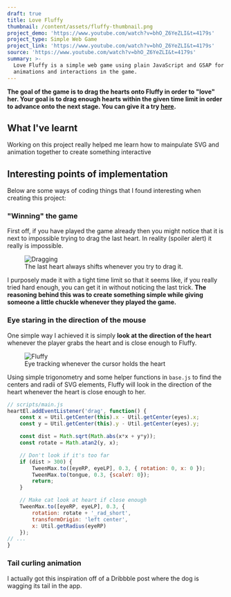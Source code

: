 ```yaml
---
draft: true
title: Love Fluffy
thumbnail: /content/assets/fluffy-thumbnail.png
project_demo: 'https://www.youtube.com/watch?v=bhO_Z6YeZLI&t=4179s'
project_type: Simple Web Game
project_link: 'https://www.youtube.com/watch?v=bhO_Z6YeZLI&t=4179s'
source: 'https://www.youtube.com/watch?v=bhO_Z6YeZLI&t=4179s'
summary: >-
  Love Fluffy is a simple web game using plain JavaScript and GSAP for the
  animations and interactions in the game.
---
```

**The goal of the game is to drag the hearts onto Fluffy in order to "love" her. Your goal is to drag enough hearts within the given time limit in order to advance onto the next stage. You can give it a try [here](https://github.com/jayyeung/love-fluffy).**

## What I've learnt

Working on this project really helped me learn how to mainpulate SVG and animation together to create something interactive 

## Interesting points of implementation

Below are some ways of coding things that I found interesting when creating this project:

### "Winning" the game

First off, if you have played the game already then you might notice that it is next to impossible trying to drag the last heart. In reality (spoiler alert) it really is impossible. 




  <figure>
    <img src=/content/assets/fluffy-drag-trick.gif alt=Dragging Heart/>
    <figcaption>The last heart always shifts whenever you try to drag it.</figcaption>
  </figure>




I purposely made it with a tight time limit so that it seems like, if you really tried hard enough, you can get it in without noticing the last trick. **The reasoning behind this was to create something simple while giving someone a little chuckle whenever they played the game.**

### Eye staring in the direction of the mouse

One simple way I achieved it is simply **look at the direction of the heart** whenever the player grabs the heart and is close enough to Fluffy. 

  <figure>
    <img src=/content/assets/fluffy-look.gif alt=Fluffy Eye Tracking/>
    <figcaption>Eye tracking whenever the cursor holds the heart</figcaption>
  </figure>

Using simple trigonometry and some helper functions in `base.js` to find the centers and radii of SVG elements, Fluffy will look in the direction of the heart whenever the heart is close enough to her. 

```javascript
// scripts/main.js
heartEl.addEventListener('drag', function() {
    const x = Util.getCenter(this).x - Util.getCenter(eyes).x;
    const y = Util.getCenter(this).y - Util.getCenter(eyes).y;

    const dist = Math.sqrt(Math.abs(x*x + y*y));
    const rotate = Math.atan2(y, x);

    // Don't look if it's too far
    if (dist > 300) {
        TweenMax.to([eyeRP, eyeLP], 0.3, { rotation: 0, x: 0 });
	    TweenMax.to(tongue, 0.3, {scaleY: 0});
	    return;
    }

    // Make cat look at heart if close enough
    TweenMax.to([eyeRP, eyeLP], 0.3, {
        rotation: rotate + '_rad_short',
	    transformOrigin: 'left center',
	    x: Util.getRadius(eyeRP)
    });
// ...
}
```

### Tail curling animation

I actually got this inspiration off of a Dribbble post where the dog is wagging its tail in the app.
